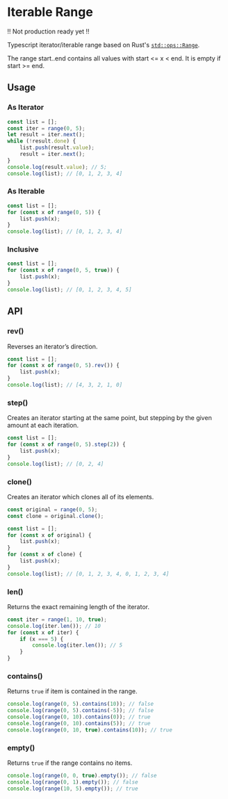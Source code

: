# Iterable Range

!! Not production ready yet !!

Typescript iterator/iterable range based on Rust's [`std::ops::Range`](https://doc.rust-lang.org/std/ops/struct.Range.html).

The range start..end contains all values with start <= x < end. It is empty if start >= end.

## Usage

### As Iterator

```js
const list = [];
const iter = range(0, 5);
let result = iter.next();
while (!result.done) {
    list.push(result.value);
    result = iter.next();
}
console.log(result.value); // 5;
console.log(list); // [0, 1, 2, 3, 4]
```

### As Iterable

```js
const list = [];
for (const x of range(0, 5)) {
    list.push(x);
}
console.log(list); // [0, 1, 2, 3, 4]
```

### Inclusive

```js
const list = [];
for (const x of range(0, 5, true)) {
    list.push(x);
}
console.log(list); // [0, 1, 2, 3, 4, 5]
```

## API

### rev()

Reverses an iterator’s direction.

```js
const list = [];
for (const x of range(0, 5).rev()) {
    list.push(x);
}
console.log(list); // [4, 3, 2, 1, 0]
```

### step()

Creates an iterator starting at the same point, but stepping by the given amount at each iteration.

```js
const list = [];
for (const x of range(0, 5).step(2)) {
    list.push(x);
}
console.log(list); // [0, 2, 4]
```

### clone()

Creates an iterator which clones all of its elements.

```js
const original = range(0, 5);
const clone = original.clone();

const list = [];
for (const x of original) {
    list.push(x);
}
for (const x of clone) {
    list.push(x);
}
console.log(list); // [0, 1, 2, 3, 4, 0, 1, 2, 3, 4]
```

### len()

Returns the exact remaining length of the iterator.

```js
const iter = range(1, 10, true);
console.log(iter.len()); // 10
for (const x of iter) {
    if (x === 5) {
        console.log(iter.len()); // 5
    }
}
```

### contains()

Returns `true` if item is contained in the range.

```js
console.log(range(0, 5).contains(10)); // false
console.log(range(0, 5).contains(-5)); // false
console.log(range(0, 10).contains(0)); // true
console.log(range(0, 10).contains(5)); // true
console.log(range(0, 10, true).contains(10)); // true
```

### empty()

Returns `true` if the range contains no items.

```js
console.log(range(0, 0, true).empty()); // false
console.log(range(0, 1).empty()); // false
console.log(range(10, 5).empty()); // true
```
